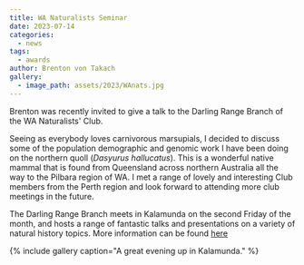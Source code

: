 ```yaml
---
title: WA Naturalists Seminar
date: 2023-07-14
categories:
  - news
tags:
  - awards
author: Brenton von Takach
gallery:
  - image_path: assets/2023/WAnats.jpg
---
```


Brenton was recently invited to give a talk to the Darling Range Branch of the WA Naturalists' Club.

Seeing as everybody loves carnivorous marsupials, I decided to discuss some of the population demographic and genomic work I have been doing on the northern quoll (*Dasyurus hallucatus*). This is a wonderful native mammal that is found from Queensland across northern Australia all the way to the Pilbara region of WA. I met a range of lovely and interesting Club members from the Perth region and look forward to attending more club meetings in the future.

The Darling Range Branch meets in Kalamunda on the second Friday of the month, and hosts a range of fantastic talks and presentations on a variety of natural history topics. More information can be found [here](https://www.wanaturalists.org.au/branches-groups/darling-range/)

{% include gallery caption="A great evening up in Kalamunda." %}

